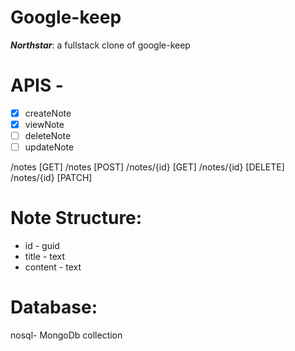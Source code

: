 # Google-keep
***Northstar***: a fullstack clone of google-keep

# APIS -        
- [x]  createNote
- [x] viewNote 
- [ ] deleteNote
- [ ] updateNote

/notes [GET]
/notes [POST]
/notes/{id} [GET]
/notes/{id} [DELETE]
/notes/{id} [PATCH]

# Note Structure: 
- id - guid
- title - text
- content - text

# Database: 
nosql- MongoDb collection
